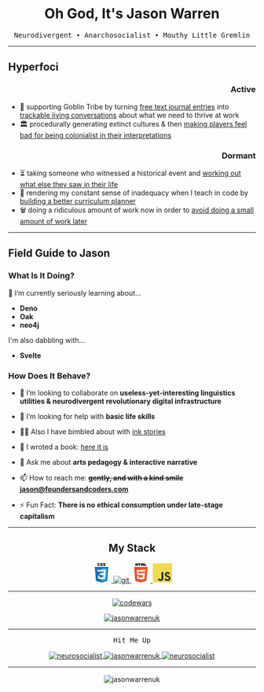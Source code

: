 <h1 align="center">Oh God, It's Jason Warren</h1>

<pre align="center">Neurodivergent • Anarchosocialist • Mouthy Little Gremlin</pre>

<hr />

<h2 align="left">Hyperfoci</h2>

<h3 align="right">Active</h3>

- 🧵 supporting Goblin Tribe by turning [free text journal entries](https://github.com/foundersandcoders/lift-frontend) into [trackable living conversations](https://github.com/foundersandcoders/lift-backend) about what we need to thrive at work
- 🏛 procedurally generating extinct cultures & then [making players feel bad for being colonialist in their interpretations](https://github.com/JasonWarrenUK/Those-Who-Came-Before)

<h3 align="right">Dormant</h3>

- ⏳ taking someone who witnessed a historical event and [working out what else they saw in their life](https://github.com/JasonWarrenUK/Grand-Chronicle)
- 🔮 rendering my constant sense of inadequacy when I teach in code by [building a better curriculum planner](https://github.com/JasonWarrenUK/Inclusive-Dynamics)
- 🗑 doing a ridiculous amount of work now in order to [avoid doing a small amount of work later](https://github.com/JasonWarrenUK/Pretty-Vacancies)

<hr />

<h2 align="left">Field Guide to Jason</h2>

<h3 align="left">What Is It Doing?</h3>

🌱 I’m currently seriously learning about...

- **Deno**
- **Oak**
- **neo4j**

I'm also dabbling with...

- **Svelte**

<h3 align="left">How Does It Behave?</h3>

- 👯 I’m looking to collaborate on **useless-yet-interesting linguistics utilities & neurodivergent revolutionary digital infrastructure**

- 🤝 I’m looking for help with **basic life skills**

- 👨‍💻 Also I have bimbled about with [ink stories](https://neurosocialist.itch.io/)

- 📝 I wroted a book: [here it is](https://www.amazon.co.uk/Creating-Worlds-Immersive-Theatre-Making/dp/1848424450)

- 💬 Ask me about **arts pedagogy & interactive narrative**

- 📫 How to reach me: **~~gently, and with a kind smile~~ jason@foundersandcoders.com**

- ⚡ Fun Fact: **There is no ethical consumption under late-stage capitalism**

<hr />

<h2 align="center">My Stack</h2>

<p align="center">
  <a href="https://www.w3schools.com/css/" target="_blank" rel="noreferrer">
    <img src="https://raw.githubusercontent.com/devicons/devicon/master/icons/css3/css3-original-wordmark.svg" alt="css3" width="40" height="40"/>
  </a>
  
  <a href="https://git-scm.com/" target="_blank" rel="noreferrer">
    <img src="https://www.vectorlogo.zone/logos/git-scm/git-scm-icon.svg" alt="git" width="40" height="40"/>
  </a>
  
  <a href="https://www.w3.org/html/" target="_blank" rel="noreferrer">
    <img src="https://raw.githubusercontent.com/devicons/devicon/master/icons/html5/html5-original-wordmark.svg" alt="html5" width="40" height="40"/>
  </a>
  
  <a href="https://developer.mozilla.org/en-US/docs/Web/JavaScript" target="_blank" rel="noreferrer">
    <img src="https://raw.githubusercontent.com/devicons/devicon/master/icons/javascript/javascript-original.svg" alt="javascript" width="40" height="40"/>
  </a>
</p>

<hr/>

<p align="center">
  <a href="https://www.codewars.com/users/JasonWarrenUK" target="blank"><img src="https://www.codewars.com/users/JasonWarrenUK/badges/large?theme=light" alt="codewars" /></a>
</p>

<p align="center"> <a href="https://github.com/ryo-ma/github-profile-trophy"><img src="https://github-profile-trophy.vercel.app/?username=jasonwarrenuk&theme=gruvbox" alt="jasonwarrenuk" /></a></p>

<hr/>

<pre align="center">Hit Me Up</pre>

<p align="center">
  <a href="https://twitter.com/neurosocialist" target="blank">
    <img align="center" src="https://raw.githubusercontent.com/rahuldkjain/github-profile-readme-generator/master/src/images/icons/Social/twitter.svg" alt="neurosocialist" height="30" width="40" />
  </a>
  
  <a href="https://linkedin.com/in/jasonwarrenuk" target="blank">
    <img align="center" src="https://raw.githubusercontent.com/rahuldkjain/github-profile-readme-generator/master/src/images/icons/Social/linked-in-alt.svg" alt="jasonwarrenuk" height="30" width="40" />
  </a>
  
  <a href="https://instagram.com/neurosocialist" target="blank">
    <img align="center" src="https://raw.githubusercontent.com/rahuldkjain/github-profile-readme-generator/master/src/images/icons/Social/instagram.svg" alt="neurosocialist" height="30" width="40" />
  </a>
</p>

<hr />

<p align="center">
  <img align="center" src="https://github-readme-stats.vercel.app/api/top-langs?username=jasonwarrenuk&show_icons=true&locale=en&layout=compact" alt="jasonwarrenuk" />
</p>

